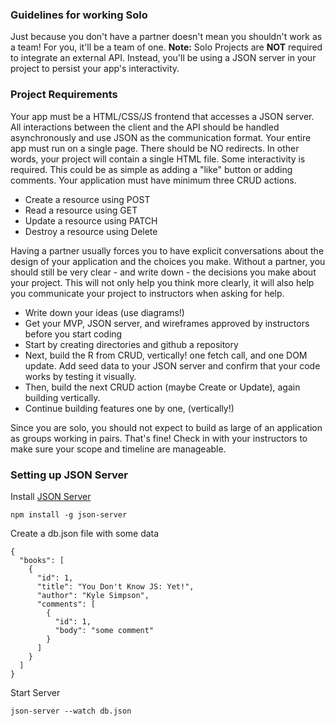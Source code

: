 ### Guidelines for working Solo
Just because you don't have a partner doesn't mean you shouldn't work as a team! For you, it'll be a team of one.
**Note:** Solo Projects are **NOT** required to integrate an external API. Instead, you'll be using a JSON server in your project to persist your app's interactivity.
### Project Requirements
Your app must be a HTML/CSS/JS frontend that accesses a JSON server. All interactions between the client and the API should be handled asynchronously and use JSON as the communication format.
Your entire app must run on a single page. There should be NO redirects. In other words, your project will contain a single HTML file.
Some interactivity is required. This could be as simple as adding a "like" button or adding comments.
Your application must have minimum three CRUD actions. 

- Create a resource using POST
- Read a resource using GET
- Update a resource using PATCH
- Destroy a resource using Delete

Having a partner usually forces you to have explicit conversations about the design of your application and the choices you make. Without a partner, you should still be very clear - and write down - the decisions you make about your project. This will not only help you think more clearly, it will also help you communicate your project to instructors when asking for help.

- Write down your ideas (use diagrams!)
- Get your MVP, JSON server, and wireframes approved by instructors before you start coding
- Start by creating directories and github a repository
- Next, build the R from CRUD, vertically! one fetch call, and one DOM update. Add seed data to your JSON server and confirm that your code works by testing it visually.
- Then, build the next CRUD action (maybe Create or Update), again building vertically.
- Continue building features one by one, (vertically!)

Since you are solo, you should not expect to build as large of an application as groups working in pairs. That's fine! Check in with your instructors to make sure your scope and timeline are manageable.
 
### Setting up JSON Server
Install [JSON Server](https://www.npmjs.com/package/json-server)
```
npm install -g json-server
```
Create a db.json file with some data
```
{
  "books": [
    { 
      "id": 1, 
      "title": "You Don't Know JS: Yet!", 
      "author": "Kyle Simpson", 
      "comments": [
        { 
          "id": 1, 
          "body": "some comment"
        }
      ]
    }
  ]
}
```
Start Server
```
json-server --watch db.json
```
